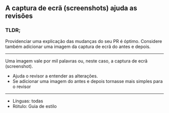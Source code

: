 ## A captura de ecrã (screenshots) ajuda as revisões

### TLDR;

Providenciar uma explicação das mudanças do seu PR é óptimo. Considere também adicionar uma imagem da captura de ecrã do antes e depois.

---

Uma imagem vale por mil palavras ou, neste caso, a captura de ecrã (screenshot).

- Ajuda o revisor a entender as alterações.
- Se adicionar uma imagem do antes e depois tornasse mais simples para o revisor

---

- Línguas: todas 
- Rótulo: Guia de estilo
